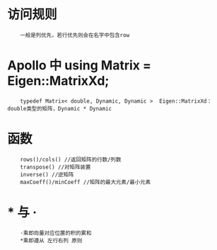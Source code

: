 # 访问规则
        一般是列优先，若行优先则会在名字中包含row

# Apollo 中 using Matrix = Eigen::MatrixXd;
        typedef Matrix< double, Dynamic, Dynamic > 	Eigen::MatrixXd：double类型的矩阵，Dynamic * Dynamic

# 函数
        rows()/cols() //返回矩阵的行数/列数
        transpose() //对矩阵装置
        inverse() //逆矩阵
        maxCoeff()/minCoeff //矩阵的最大元素/最小元素
        

# * 与 ·
        ·乘即向量对应位置的积的累和
        *乘即遵从 左行右列 原则
